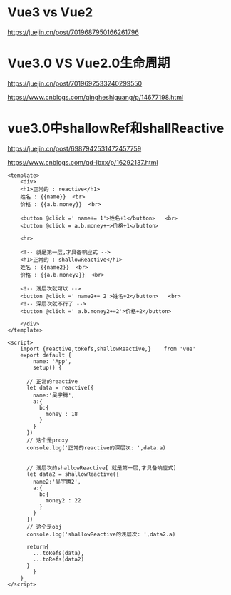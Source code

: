 # Vue3 vs Vue2

https://juejin.cn/post/7019687950166261796

# Vue3.0 VS Vue2.0生命周期

https://juejin.cn/post/7019692533240299550

https://www.cnblogs.com/qingheshiguang/p/14677198.html

# vue3.0中shallowRef和shallReactive

https://juejin.cn/post/6987942531472457759

https://www.cnblogs.com/qd-lbxx/p/16292137.html

```
<template>
    <div>
    <h1>正常的 : reactive</h1>
    姓名 : {{name}}  <br>
    价格 : {{a.b.money}}  <br>

    <button @click =' name+= 1'>姓名+1</button>   <br>
    <button @click = a.b.money++>价格+1</button>

    <hr>
    
    <!-- 就是第一层,才具备响应式 -->
    <h1>正常的 : shallowReactive</h1>
    姓名 : {{name2}}  <br>
    价格 : {{a.b.money2}}  <br>

    <!-- 浅层次就可以 -->
    <button @click =' name2+= 2'>姓名+2</button>   <br> 
    <!-- 深层次就不行了 -->
    <button @click =' a.b.money2+=2'>价格+2</button>   

    </div>
</template>

<script>
    import {reactive,toRefs,shallowReactive,}    from 'vue'
    export default {
        name: 'App',
        setup() {
      
      // 正常的reactive
      let data = reactive({
        name:'吴宇腾',
        a:{
          b:{
            money : 18
          }
        }
      })
      // 这个是proxy
      console.log('正常的reactive的深层次: ',data.a)


      // 浅层次的shallowReactive[ 就是第一层,才具备响应式]
      let data2 = shallowReactive({
        name2:'吴宇腾2',
        a:{
          b:{
            money2 : 22
          }
        }
      })
      // 这个是obj
      console.log('shallowReactive的浅层次: ',data2.a)

      return{
        ...toRefs(data),
        ...toRefs(data2)
      }
        }
    }
</script>
```

